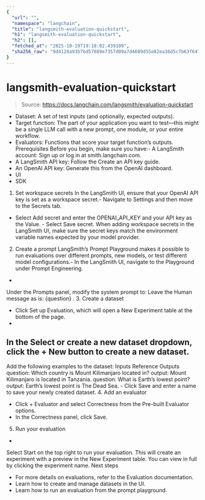 ```yaml
---
{
  "url": "",
  "namespace": "langchain",
  "title": "langsmith-evaluation-quickstart",
  "h1": "langsmith-evaluation-quickstart",
  "h2": [],
  "fetched_at": "2025-10-19T19:18:02.439109",
  "sha256_raw": "9d4128a93b7bd57089e7357d09a7d4609d55e82ea36d5c7b63f647a7243ce869"
}
---
```


# langsmith-evaluation-quickstart

> Source: https://docs.langchain.com/langsmith/evaluation-quickstart

- Dataset: A set of test inputs (and optionally, expected outputs).
- Target function: The part of your application you want to test—this might be a single LLM call with a new prompt, one module, or your entire workflow.
- Evaluators: Functions that score your target function’s outputs.
Prerequisites
Before you begin, make sure you have:- A LangSmith account: Sign up or log in at smith.langchain.com.
- A LangSmith API key: Follow the Create an API key guide.
- An OpenAI API key: Generate this from the OpenAI dashboard.
- UI
- SDK
1. Set workspace secrets
In the LangSmith UI, ensure that your OpenAI API key is set as a workspace secret.- Navigate to Settings and then move to the Secrets tab.
- Select Add secret and enter the
OPENAI_API_KEY
and your API key as the Value. - Select Save secret.
When adding workspace secrets in the LangSmith UI, make sure the secret keys match the environment variable names expected by your model provider.
2. Create a prompt
LangSmith’s Prompt Playground makes it possible to run evaluations over different prompts, new models, or test different model configurations.- In the LangSmith UI, navigate to the Playground under Prompt Engineering.
-
Under the Prompts panel, modify the system prompt to:
Leave the Human message as is:
{question}
.
3. Create a dataset
- Click Set up Evaluation, which will open a New Experiment table at the bottom of the page.
-
In the Select or create a new dataset dropdown, click the + New button to create a new dataset.
-
Add the following examples to the dataset:
Inputs Reference Outputs question: Which country is Mount Kilimanjaro located in? output: Mount Kilimanjaro is located in Tanzania. question: What is Earth’s lowest point? output: Earth’s lowest point is The Dead Sea. - Click Save and enter a name to save your newly created dataset.
4. Add an evaluator
- Click + Evaluator and select Correctness from the Pre-built Evaluator options.
- In the Correctness panel, click Save.
5. Run your evaluation
-
Select Start on the top right to run your evaluation. This will create an experiment with a preview in the New Experiment table. You can view in full by clicking the experiment name.
Next steps
- For more details on evaluations, refer to the Evaluation documentation.
- Learn how to create and manage datasets in the UI.
- Learn how to run an evaluation from the prompt playground.